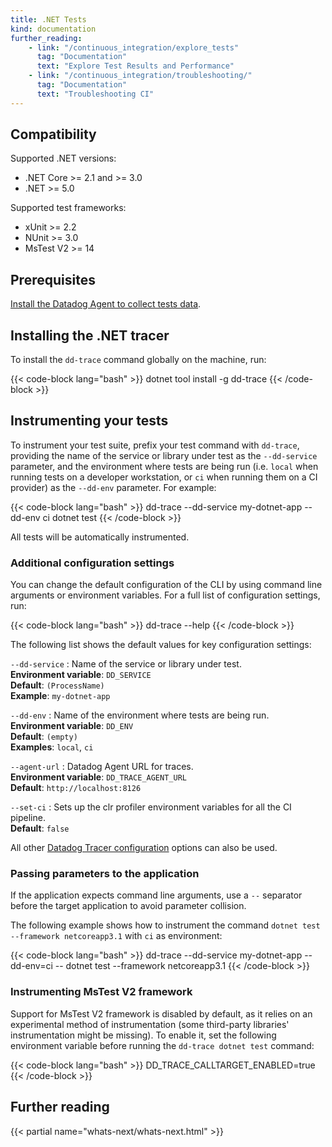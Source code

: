 ```yaml
---
title: .NET Tests
kind: documentation
further_reading:
    - link: "/continuous_integration/explore_tests"
      tag: "Documentation"
      text: "Explore Test Results and Performance"
    - link: "/continuous_integration/troubleshooting/"
      tag: "Documentation"
      text: "Troubleshooting CI"
---
```


## Compatibility

Supported .NET versions:
* .NET Core >= 2.1 and >= 3.0
* .NET >= 5.0

Supported test frameworks:
* xUnit >= 2.2
* NUnit >= 3.0
* MsTest V2 >= 14

## Prerequisites

[Install the Datadog Agent to collect tests data][1].

## Installing the .NET tracer

To install the `dd-trace` command globally on the machine, run:

{{< code-block lang="bash" >}}
dotnet tool install -g dd-trace
{{< /code-block >}}

## Instrumenting your tests

To instrument your test suite, prefix your test command with `dd-trace`, providing the name of the service or library under test as the `--dd-service` parameter, and the environment where tests are being run (i.e. `local` when running tests on a developer workstation, or `ci` when running them on a CI provider) as the `--dd-env` parameter. For example:

{{< code-block lang="bash" >}}
dd-trace --dd-service my-dotnet-app --dd-env ci dotnet test
{{< /code-block >}}

All tests will be automatically instrumented.

### Additional configuration settings

You can change the default configuration of the CLI by using command line arguments or environment variables. For a full list of configuration settings, run:

{{< code-block lang="bash" >}}
dd-trace --help
{{< /code-block >}}

The following list shows the default values for key configuration settings:

`--dd-service`
: Name of the service or library under test.<br/>
**Environment variable**: `DD_SERVICE`<br/>
**Default**: `(ProcessName)`<br/>
**Example**: `my-dotnet-app`

`--dd-env`
: Name of the environment where tests are being run.<br/>
**Environment variable**: `DD_ENV`<br/>
**Default**: `(empty)`<br/>
**Examples**: `local`, `ci`

`--agent-url`
: Datadog Agent URL for traces.<br/>
**Environment variable**: `DD_TRACE_AGENT_URL`<br/>
**Default**: `http://localhost:8126`

`--set-ci`
: Sets up the clr profiler environment variables for all the CI pipeline. <br/>
**Default**: `false`

All other [Datadog Tracer configuration][2] options can also be used.

### Passing parameters to the application

If the application expects command line arguments, use a `--` separator before the target application to avoid parameter collision.

The following example shows how to instrument the command `dotnet test --framework netcoreapp3.1` with `ci` as environment:

{{< code-block lang="bash" >}}
dd-trace --dd-service my-dotnet-app --dd-env=ci -- dotnet test --framework netcoreapp3.1
{{< /code-block >}}

### Instrumenting MsTest V2 framework

Support for MsTest V2 framework is disabled by default, as it relies on an experimental method of instrumentation (some third-party libraries' instrumentation might be missing). To enable it, set the following environment variable before running the `dd-trace dotnet test` command:

{{< code-block lang="bash" >}}
DD_TRACE_CALLTARGET_ENABLED=true
{{< /code-block >}}

## Further reading

{{< partial name="whats-next/whats-next.html" >}}


[1]: /continuous_integration/setup_tests/agent/
[2]: /tracing/setup_overview/setup/dotnet-core/?tab=windows#configuration
